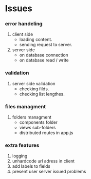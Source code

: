 # Issues
### error handeling
1. client side
    - loading content.
    + sending request to server.
2. server side
    - on database connection
    - on database read / write
### validation
1. server side validation
    + checking filds.
    + checking list lengthes.
### files managment
 1. folders managment 
    + components folder
    + views sub-folders
    + distributed routes in app.js
### extra features
1. logging
2. unhardcode url adress in client
3. add labels to fields
4. present user server issued problems